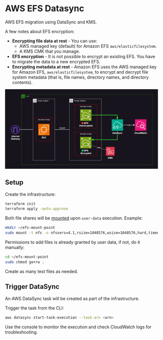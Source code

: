# AWS EFS Datasync

AWS EFS migration using DataSync and KMS.

A few notes about EFS encryption:

- **Encrypting file data at rest** - You can use:
  - AWS managed key (default) for Amazon EFS `aws/elasticfilesystem`.
  - A KMS CMK that you manage.
- **EFS encryption** - It is not possible to encrypt an existing EFS. You have to migrate the data to a new encrypted EFS.
- **Encrypting metadata at rest** - Amazon EFS uses the AWS managed key for Amazon EFS, `aws/elasticfilesystem`, to encrypt and decrypt file system metadata (that is, file names, directory names, and directory contents).

<img src=".assets/efs.png" />

## Setup

Create the infrastructure:

```sh
terraform init
terraform apply -auto-approve
```

Both file shares will be [mounted][1] upon `user-data` execution. Example:

```sh
mkdir ~/efs-mount-point
sudo mount -t nfs -o nfsvers=4.1,rsize=1048576,wsize=1048576,hard,timeo=600,retrans=2,noresvport <<MOUNT-TARGET-DNS>>:/   ~/efs-mount-point
```

Permissions to add files is already granted by user data, if not, do it manually:

```sh
cd ~/efs-mount-point
sudo chmod go+rw .
```

Create as many test files as needed.


## Trigger DataSync

An AWS DataSync task will be created as part of the infrastructure.

Trigger the task from the CLI:

```sh
aws datasync start-task-execution --task-arn <arn>
```

Use the console to monitor the execution and check CloudWatch logs for troubleshooting.

[1]: https://docs.aws.amazon.com/efs/latest/ug/wt1-test.html
